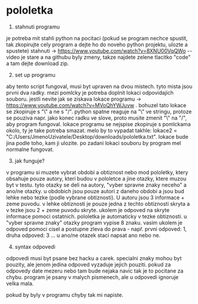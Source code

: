 # pololetka


1. stahnuti programu
   
  je potreba mit stahli python na pocitaci (pokud se program nechce spustit, tak zkopirujte cely program a dejte ho do noveho python projektu, ulozte a spustete) 
  stahnuti -> https://www.youtube.com/watch?v=8XNU00VqQWo -- video je stare a na githubu byly zmeny, takze najdete zelene tlacitko "code" a tam dejte download zip.
  
2. set up programu

  aby tento script fungoval, musi byt upraven na dvou mistech. tyto mista jsou prvni dva radky. mezi pomlcky je potreba doplnit lokaci odpovidajich souboru.
  jestli nevite jak se ziskava lokace programu -> https://www.youtube.com/watch?v=MVoQhYWJuvw . bohuzel tato lokace se zkopiruje s "\\" a ne s "/". python
  spatne reaguje na "\\" ve stringu, protoze se pouziva napr. jako konec radku ve slove, proto musite zmenit "\\" na "/", aby program fungoval. lokace programu se
  nejspise zkopiruje s pomlckama okolo, ty je take potreba smazat. melo by to vypadat takhle: lokace2 = "C:/Users/JmenoUzivatele/Desktop/downloads/pololetka.txt".
  lokace bude jina podle toho, kam ji ulozite. po zadani lokaci souboru by program mel normalne fungovat.

3. jak funguje?
   
  v programu si muzete vybrat obdobi a obtiznost nebo mod pololetky, ktery obsahuje pouze autory, kteri budou v pololetce a jine otazky, ktere muzou byt v testu.
  tyto otazky se deli na autory, "vyber spravne znaky neceho" a ano/ne otazky. u obdobich jsou pouze autori z daneho obdobi a jsou bud lehke nebo tezke (podle vybrane
  obtiznosti). 
  U autoru jsou 3 informace + zeme puvodu. v lehke obtiznosti je pouze jedna z techto obtiznosti skryta a v tezke jsou 2 + zeme puvodu skryte. ukolem je odpoved na
  skryte informace pomoci ostatnich. pololetka je automaticky v tezke obtiznosti. u "vyber spravne znaky" otazky program vypise 8 znaku. vasim ukolem je odpoved 
  pomoci cisel a postupne zleva do prava - např. prvni odpoved: 1, druha odpoved: 3 ... u ano/ne otazek staci napsat ano nebo ne.
  
4. syntax odpovedi

  odpovedi musi byt psane bez hacku a carek. specialni znaky mohou byt pouzity, ale jenom jedina odpoved vyzaduje jejich pouziti. pokud za odpovedy date mezeru nebo 
  tam bude nejaka navic tak je to pocitane za chybu. program je psany v malych pismenech, ale u odpovedi ignoruje velka mala.

pokud by byly v programu chyby tak mi napiste.

